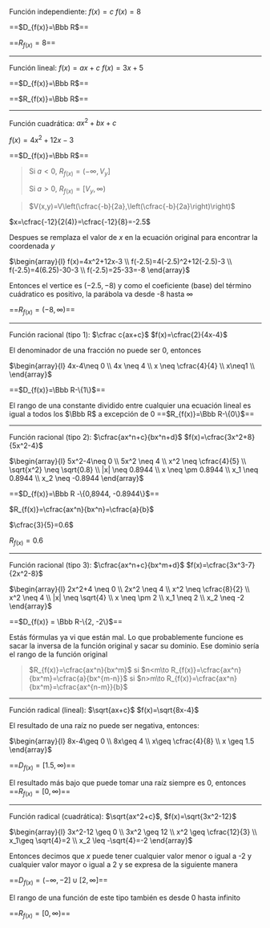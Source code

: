 Función independiente: $f(x)=c$
$f(x)=8$

==$D_{f(x)}=\Bbb R$==

==$R_{f(x)}=8$==

---
Función lineal: $f(x)=ax+c$
$f(x)=3x+5$

==$D_{f(x)}=\Bbb R$==

==$R_{f(x)}=\Bbb R$==

---
Función cuadrática: $ax^2+bx+c$

$f(x)=4x^2+12x-3$

==$D_{f(x)}=\Bbb R$==

> Si $a<0,\ R_{f(x)}=(-\infty,V_y]$
> 
> Si $a>0,\ R_{f(x)}=[V_y,\infty)$

>$V(x,y)=V\left(\cfrac{-b}{2a},\left(\cfrac{-b}{2a}\right)\right)$ <!-- Para encontrar el rango, se tiene que buscar el vertice-->

$x=\cfrac{-12}{2(4)}=\cfrac{-12}{8}=-2.5$

Despues se remplaza el valor de $x$ en la ecuación original para encontrar la coordenada $y$

$\begin{array}{l}
f(x)=4x^2+12x-3 \\
f(-2.5)=4(-2.5)^2+12(-2.5)-3 \\
f(-2.5)=4(6.25)-30-3 \\
f(-2.5)=25-33=-8
\end{array}$

Entonces el vertice es $(-2.5,-8)$ y como el coeficiente (base) del término cuádratico es positivo, la parábola va desde -8 hasta $\infty$

==$R_{f(x)}=(-8,\infty)$==

---
Función racional (tipo 1): $\cfrac c{ax+c}$
$f(x)=\cfrac{2}{4x-4}$

El denominador de una fracción no puede ser 0, entonces

$\begin{array}{l}
4x-4\neq 0 \\
4x \neq 4 \\
x \neq \cfrac{4}{4} \\
x\neq1 \\
\end{array}$

==$D_{f(x)}=\Bbb R-\{1\}$==

El rango de una constante dividido entre cualquier una ecuación lineal es igual a todos los $\Bbb R$ a excepción de 0
==$R_{f(x)}=\Bbb R-\{0\}$==

---
Función racional (tipo 2): $\cfrac{ax^n+c}{bx^n+d}$
$f(x)=\cfrac{3x^2+8}{5x^2-4}$

$\begin{array}{l}
5x^2-4\neq 0 \\
5x^2 \neq 4 \\
x^2 \neq \cfrac{4}{5} \\
\sqrt{x^2} \neq \sqrt{0.8} \\
|x| \neq 0.8944 \\
x \neq \pm 0.8944 \\
x_1 \neq 0.8944 \\
x_2 \neq -0.8944
\end{array}$

==$D_{f(x)}=\Bbb R -\{0,8944, -0.8944\}$==

$R_{f(x)}=\cfrac{ax^n}{bx^n}=\cfrac{a}{b}$

$\cfrac{3}{5}=0.6$

$R_{f(x)}=0.6$

---
Función racional (tipo 3): $\cfrac{ax^n+c}{bx^m+d}$
$f(x)=\cfrac{3x^3-7}{2x^2-8}$

$\begin{array}{l}
2x^2+4 \neq 0 \\
2x^2 \neq 4 \\
x^2 \neq \cfrac{8}{2} \\
x^2 \neq 4 \\
|x| \neq \sqrt{4} \\
x \neq \pm 2 \\
x_1 \neq 2 \\
x_2 \neq -2
\end{array}$

==$D_{f(x)} = \Bbb R-\{2, -2\}$==

Estás fórmulas ya vi que están mal. Lo que probablemente funcione es sacar la inversa de la función original y sacar su dominio. Ese dominio sería el rango de la función original
>$R_{f(x)}=\cfrac{ax^n}{bx^m}$
si $n<m\to R_{f(x)}=\cfrac{ax^n}{bx^m}=\cfrac{a}{bx^{m-n}}$
si $n>m\to R_{f(x)}=\cfrac{ax^n}{bx^m}=\cfrac{ax^{n-m}}{b}$

---
Función radical (lineal): $\sqrt{ax+c}$
$f(x)=\sqrt{8x-4}$

El resultado de una raíz no puede ser negativa, entonces:

$\begin{array}{l}
8x-4\geq 0 \\
8x\geq 4 \\
x\geq \cfrac{4}{8} \\
x \geq 1.5
\end{array}$

==$D_{f(x)}=[1.5, \infty)$==

El resultado más bajo que puede tomar una raíz siempre es 0, entonces
==$R_{f(x)}=[0,\infty)$==

---
Función radical (cuadrática): $\sqrt{ax^2+c}$, <!-- donde $c$ es negativo si $ax^2$ es positivo o viceversa -->
$f(x)=\sqrt{3x^2-12}$

$\begin{array}{l}
3x^2-12 \geq 0 \\
3x^2 \geq 12 \\
x^2 \geq \cfrac{12}{3} \\
x_1\geq \sqrt{4}=2 \\
x_2 \leq -\sqrt{4}=-2
\end{array}$

Entonces decimos que $x$ puede tener cualquier valor menor o igual a -2 y cualquier valor mayor o igual a 2 y se expresa de la siguiente manera

==$D_{f(x)}=(-\infty, -2]\cup[2,\infty]$==

El rango de una función de este tipo también es desde 0 hasta infinito

==$R_{f(x)}=[0, \infty)$==
